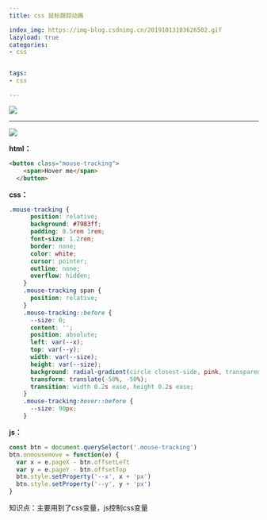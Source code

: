 ```yaml
---
title: css 鼠标跟踪动画

index_img: https://img-blog.csdnimg.cn/20191013103626502.gif
lazyload: true
categories:
- css


tags:
- css

---
```







![](https://img-blog.csdnimg.cn/20191013103117133.gif)

---

![](https://img-blog.csdnimg.cn/20191013103626502.gif)

**html：**

```html
<button class="mouse-tracking">
    <span>Hover me</span>
  </button>
```

**css：**

```css
.mouse-tracking {
      position: relative;
      background: #7983ff;
      padding: 0.5rem 1rem;
      font-size: 1.2rem;
      border: none;
      color: white;
      cursor: pointer;
      outline: none;
      overflow: hidden;
    }
    .mouse-tracking span {
      position: relative;
    }
    .mouse-tracking::before {
      --size: 0;
      content: '';
      position: absolute;
      left: var(--x);
      top: var(--y);
      width: var(--size);
      height: var(--size);
      background: radial-gradient(circle closest-side, pink, transparent);
      transform: translate(-50%, -50%);
      transition: width 0.2s ease, height 0.2s ease;
    }
    .mouse-tracking:hover::before {
      --size: 90px;
    }
```

**js：**

```javascript
const btn = document.querySelector('.mouse-tracking')
btn.onmousemove = function(e) {
  var x = e.pageX - btn.offsetLeft
  var y = e.pageY - btn.offsetTop
  btn.style.setProperty('--x', x + 'px')
  btn.style.setProperty('--y', y + 'px')
}
```
知识点：主要用到了css变量，js控制css变量


